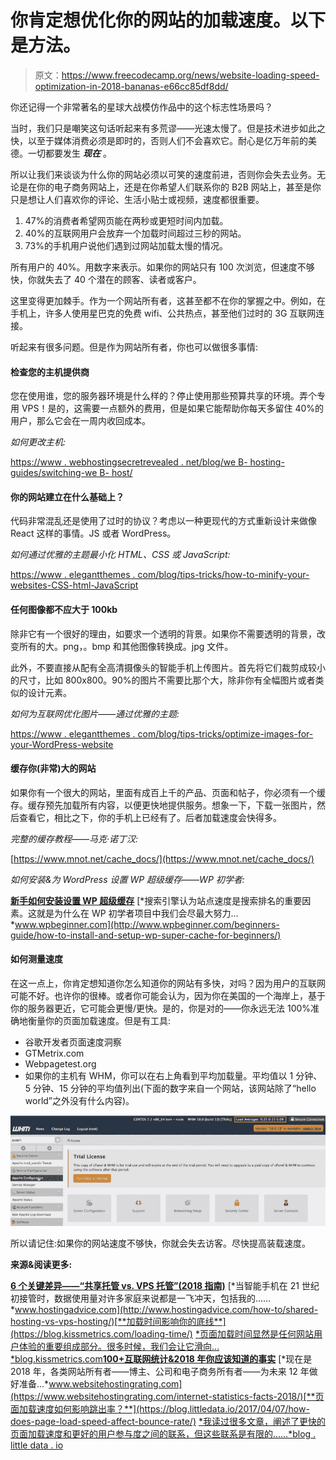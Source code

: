 # 你肯定想优化你的网站的加载速度。以下是方法。

> 原文：<https://www.freecodecamp.org/news/website-loading-speed-optimization-in-2018-bananas-e66cc85df8dd/>

你还记得一个非常著名的星球大战模仿作品中的这个标志性场景吗？

当时，我们只是嘲笑这句话听起来有多荒谬——光速太慢了。但是技术进步如此之快，以至于媒体消费必须是即时的，否则人们不会喜欢它。耐心是亿万年前的美德。一切都要发生 ***现在*** 。

所以让我们来谈谈为什么你的网站必须以可笑的速度前进，否则你会失去业务。无论是在你的电子商务网站上，还是在你希望人们联系你的 B2B 网站上，甚至是你只是想让人们喜欢你的评论、生活小贴士或视频，速度都很重要。

1.  47%的消费者希望网页能在两秒或更短时间内加载。
2.  40%的互联网用户会放弃一个加载时间超过三秒的网站。
3.  73%的手机用户说他们遇到过网站加载太慢的情况。

所有用户的 40%。用数字来表示。如果你的网站只有 100 次浏览，但速度不够快，你就失去了 40 个潜在的顾客、读者或客户。

这里变得更加棘手。作为一个网站所有者，这甚至都不在你的掌握之中。例如，在手机上，许多人使用星巴克的免费 wifi、公共热点，甚至他们过时的 3G 互联网连接。

听起来有很多问题。但是作为网站所有者，你也可以做很多事情:

#### **检查您的主机提供商**

您在使用谁，您的服务器环境是什么样的？停止使用那些预算共享的环境。弄个专用 VPS！是的，这需要一点额外的费用，但是如果它能帮助你每天多留住 40%的用户，那么它会在一周内收回成本。

*如何更改主机:*

[https://www . webhostingsecretrevealed . net/blog/we B- hosting-guides/switching-we B- host/](https://www.webhostingsecretrevealed.net/blog/web-hosting-guides/switching-web-host/)

#### 你的网站建立在什么基础上？

代码非常混乱还是使用了过时的协议？考虑以一种更现代的方式重新设计来做像 React 这样的事情。JS 或者 WordPress。

*如何通过优雅的主题最小化 HTML、CSS 或 JavaScript:*

[https://www . elegantthemes . com/blog/tips-tricks/how-to-minify-your-websites-CSS-html-JavaScript](https://www.elegantthemes.com/blog/tips-tricks/how-to-minify-your-websites-css-html-javascript)

#### **任何图像都不应大于 100kb**

除非它有一个很好的理由，如要求一个透明的背景。如果你不需要透明的背景，改变所有的大。png，。bmp 和其他图像转换成。jpg 文件。

此外，不要直接从配有全高清摄像头的智能手机上传图片。首先将它们裁剪成较小的尺寸，比如 800x800。90%的图片不需要比那个大，除非你有全幅图片或者类似的设计元素。

*如何为互联网优化图片——通过优雅的主题:*

[https://www . elegantthemes . com/blog/tips-tricks/optimize-images-for-your-WordPress-website](https://www.elegantthemes.com/blog/tips-tricks/optimize-images-for-your-wordpress-website)

#### **缓存你(非常)大的网站**

如果你有一个很大的网站，里面有成百上千的产品、页面和帖子，你必须有一个缓存。缓存预先加载所有内容，以便更快地提供服务。想象一下，下载一张图片，然后查看它，相比之下，你的手机上已经有了。后者加载速度会快得多。

*完整的缓存教程——马克·诺丁汉:*

[https://www.mnot.net/cache_docs/](https://www.mnot.net/cache_docs/)

*如何安装&为 WordPress 设置 WP 超级缓存——WP 初学者:*

[**新手如何安装设置 WP 超级缓存**](http://www.wpbeginner.com/beginners-guide/how-to-install-and-setup-wp-super-cache-for-beginners/)
[*搜索引擎认为站点速度是搜索排名的重要因素。这就是为什么在 WP 初学者项目中我们会尽最大努力…*www.wpbeginner.com](http://www.wpbeginner.com/beginners-guide/how-to-install-and-setup-wp-super-cache-for-beginners/)

#### 如何测量速度

在这一点上，你肯定想知道你怎么知道你的网站有多快，对吗？因为用户的互联网可能不好。也许你的很棒。或者你可能会认为，因为你在美国的一个海岸上，基于你的服务器更近，它可能会更慢/更快。是的，你是对的——你永远无法 100%准确地衡量你的页面加载速度。但是有工具:

*   谷歌开发者页面速度洞察
*   GTMetrix.com
*   Webpagetest.org
*   如果你的主机有 WHM，你可以在右上角看到平均加载量。平均值以 1 分钟、5 分钟、15 分钟的平均值列出(下面的数字来自一个网站，该网站除了“hello world”之外没有什么内容)。

![aWIQ21R6oUq4GP-pfgBilHx6xZX1N6CBbzAk](img/acac57f1a1dfff66682fa4c31c2c2209.png)

所以请记住:如果你的网站速度不够快，你就会失去访客。尽快提高装载速度。

**来源&阅读更多:**

[**6 个关键差异——“共享托管 vs. VPS 托管”(2018 指南)**](http://www.hostingadvice.com/how-to/shared-hosting-vs-vps-hosting/)
[*当智能手机在 21 世纪初接管时，数据使用量对许多家庭来说都是一飞冲天，包括我的……*www.hostingadvice.com](http://www.hostingadvice.com/how-to/shared-hosting-vs-vps-hosting/)[**加载时间影响你的底线**](https://blog.kissmetrics.com/loading-time/)
[*页面加载时间显然是任何网站用户体验的重要组成部分。很多时候，我们会让它滑向…*blog.kissmetrics.com](https://blog.kissmetrics.com/loading-time/)[**100+互联网统计&2018 年你应该知道的事实**](https://www.websitehostingrating.com/internet-statistics-facts-2018/)
[*现在是 2018 年，各类网站所有者——博主、公司和电子商务所有者——为未来 12 年做好准备…*www.websitehostingrating.com](https://www.websitehostingrating.com/internet-statistics-facts-2018/)[**页面加载速度如何影响跳出率？**](https://blog.littledata.io/2017/04/07/how-does-page-load-speed-affect-bounce-rate/)
[*我读过很多文章，阐述了更快的页面加载速度和更好的用户参与度之间的联系，但这些联系是有限的……*blog . little data . io](https://blog.littledata.io/2017/04/07/how-does-page-load-speed-affect-bounce-rate/)